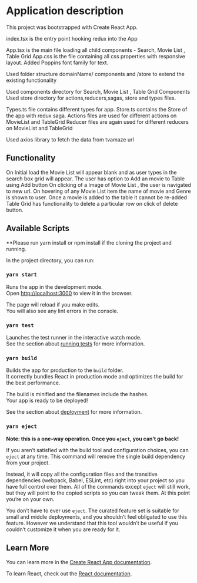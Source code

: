 # Application description

This project was bootstrapped with Create React App.

index.tsx is the entry point hooking redux into the App

App.tsx is the main file loading all child components - Search, Movie List , Table Grid
App.css is the file containing all css properties with responsive layout. Added Poppins font family for text.

Used folder structure domainName/ components and /store to extend the existing functionality

Used components directory for Search, Movie List , Table Grid Components
Used store directory for actions,reducers,sagas, store and types files.

Types.ts file contains different types for app.
Store.ts contains the Store of the app with redux saga.
Actions files are used for different actions on MovieList and TableGrid
Reducer files are again used for different reducers on MovieList and TableGrid

Used axios library to fetch the data from tvamaze url

## Functionality

On Initial load the Movie List will appear blank and as user types in the search box grid will appear.
The user has option to Add an movie to Table using Add button
On clicking of a Image of Movie List , the user is navigated to new url.
On hovering of any Movie List item the name of movie and Genre is shown to user.
Once a movie is added to the table it cannot be re-added
Table Grid has functionality to delete a particular row on click of delete button.

## Available Scripts

**Please run yarn install or npm install if the cloning the project and running.

In the project directory, you can run:


### `yarn start`

Runs the app in the development mode.\
Open [http://localhost:3000](http://localhost:3000) to view it in the browser.

The page will reload if you make edits.\
You will also see any lint errors in the console.

### `yarn test`

Launches the test runner in the interactive watch mode.\
See the section about [running tests](https://facebook.github.io/create-react-app/docs/running-tests) for more information.

### `yarn build`

Builds the app for production to the `build` folder.\
It correctly bundles React in production mode and optimizes the build for the best performance.

The build is minified and the filenames include the hashes.\
Your app is ready to be deployed!

See the section about [deployment](https://facebook.github.io/create-react-app/docs/deployment) for more information.

### `yarn eject`

**Note: this is a one-way operation. Once you `eject`, you can’t go back!**

If you aren’t satisfied with the build tool and configuration choices, you can `eject` at any time. This command will remove the single build dependency from your project.

Instead, it will copy all the configuration files and the transitive dependencies (webpack, Babel, ESLint, etc) right into your project so you have full control over them. All of the commands except `eject` will still work, but they will point to the copied scripts so you can tweak them. At this point you’re on your own.

You don’t have to ever use `eject`. The curated feature set is suitable for small and middle deployments, and you shouldn’t feel obligated to use this feature. However we understand that this tool wouldn’t be useful if you couldn’t customize it when you are ready for it.

## Learn More

You can learn more in the [Create React App documentation](https://facebook.github.io/create-react-app/docs/getting-started).

To learn React, check out the [React documentation](https://reactjs.org/).
